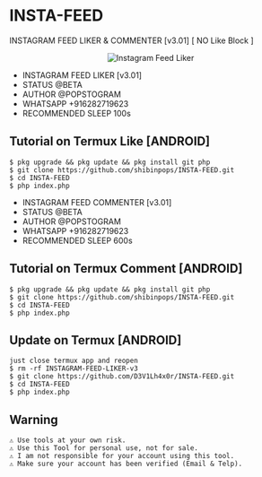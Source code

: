 # INSTA-FEED
INSTAGRAM FEED LIKER &amp; COMMENTER [v3.01] [ NO Like Block ]

<p align="center">
    <img src="https://nowaddme.com/assets/images/art3.jpg" alt="Instagram Feed Liker" /><br/>
</p>

*  INSTAGRAM FEED LIKER [v3.01]
 *  STATUS @BETA
 *  AUTHOR @POPSTOGRAM
 *  WHATSAPP  +916282719623
 *  RECOMMENDED SLEEP 100s
 
## Tutorial on Termux Like [ANDROID]
	$ pkg upgrade && pkg update && pkg install git php
	$ git clone https://github.com/shibinpops/INSTA-FEED.git
	$ cd INSTA-FEED
	$ php index.php
	
*  INSTAGRAM FEED COMMENTER [v3.01]
 *  STATUS @BETA
 *  AUTHOR @POPSTOGRAM
 *  WHATSAPP  +916282719623
 *  RECOMMENDED SLEEP 600s
	
## Tutorial on Termux Comment [ANDROID]
	$ pkg upgrade && pkg update && pkg install git php
	$ git clone https://github.com/shibinpops/INSTA-FEED.git
	$ cd INSTA-FEED
	$ php index.php
	
## Update on Termux [ANDROID]	

	just close termux app and reopen
	$ rm -rf INSTAGRAM-FEED-LIKER-v3
	$ git clone https://github.com/D3V1Lh4x0r/INSTA-FEED.git
	$ cd INSTA-FEED
	$ php index.php

	
## Warning
	⚠ Use tools at your own risk.
	⚠ Use this Tool for personal use, not for sale.
	⚠ I am not responsible for your account using this tool.
	⚠ Make sure your account has been verified (Email & Telp).


